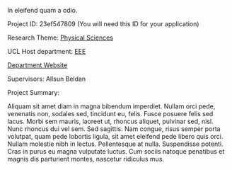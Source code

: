 In eleifend quam a odio.

Project ID: 23ef547809
(You will need this ID for your application)

Research Theme: [Physical Sciences](../themes/physical-sciences)

UCL Host department: [EEE](../departments/eee)

[Department Website](https://www.example.com/dept5)

Supervisors: Allsun Beldan

Project Summary:

Aliquam sit amet diam in magna bibendum imperdiet. Nullam orci pede, venenatis non, sodales sed, tincidunt eu, felis. Fusce posuere felis sed lacus. Morbi sem mauris, laoreet ut, rhoncus aliquet, pulvinar sed, nisl. Nunc rhoncus dui vel sem. Sed sagittis. Nam congue, risus semper porta volutpat, quam pede lobortis ligula, sit amet eleifend pede libero quis orci. Nullam molestie nibh in lectus. Pellentesque at nulla. Suspendisse potenti. Cras in purus eu magna vulputate luctus. Cum sociis natoque penatibus et magnis dis parturient montes, nascetur ridiculus mus.